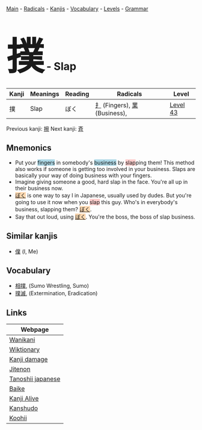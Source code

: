 <style> bigfont {font-size: 100px}</style>
[Main](../README.md) -
[Radicals](../radicals.md) -
[Kanjis](../kanjis.md) -
[Vocabulary](../vocabulary.md) -
[Levels](../levels.md) -
[Grammar](../grammar.md)
# <bigfont> 撲</bigfont> - Slap 

| Kanji | Meanings | Reading | Radicals | Level |
| --- | --- | --- | --- | --- |
| 撲 | Slap | ぼく | [扌](../radicals/扌.md) (Fingers), [業](../radicals/業.md) (Business),  | [Level 43](../levels/wk_level43.md) |

Previous kanji: [擦](擦.md) Next kanji: [斉](斉.md) 

## Mnemonics
 * Put your <span style="background-color:#ADD8E6"> fingers</span> in somebody's <span style="background-color:#ADD8E6"> business</span> by <span style="background-color:#ffcccb"> slap</span>ping them! This method also works if someone is getting too involved in your business. Slaps are basically your way of doing business with your fingers.
* Imagine giving someone a good, hard slap in the face. You're all up in their business now.
* <span style="background-color:#fed8b1"> [ぼく](https://jisho.org/search/ぼく)</span> is one way to say I in Japanese, usually used by dudes. But you're going to use it now when you <span style="background-color:#ffcccb"> slap</span> this guy. Who's in everybody's business, slapping them? <span style="background-color:#ADD8E6"> <span style="background-color:#fed8b1"> [ぼく](https://jisho.org/search/ぼく)</span></span>.
* Say that out loud, using <span style="background-color:#fed8b1"> [ぼく](https://jisho.org/search/ぼく)</span>. You're the boss, the boss of slap business.


## Similar kanjis
 * [僕](僕.md) (I, Me)


## Vocabulary
 * [相撲](../vocabulary/撲.md), (Sumo Wrestling, Sumo)
* [撲滅](../vocabulary/撲.md), (Extermination, Eradication)



## Links 

| Webpage |
| --- |
| [Wanikani          ](https://www.wanikani.com/kanji/撲) |
| [Wiktionary        ](https://en.wiktionary.org/wiki/撲) |
| [Kanji damage      ](http://www.kanjidamage.com/kanji/search?utf8=✓&q=撲) |
| [Jitenon           ](https://jitenon.com/kanji/撲) |
| [Tanoshii japanese ](https://www.tanoshiijapanese.com/dictionary/kanji.cfm?k=撲) |
| [Baike             ](https://baike.baidu.com/item/撲) |
| [Kanji Alive       ](https://app.kanjialive.com/撲) |
| [Kanshudo          ](https://www.kanshudo.com/searchmn?q=撲) |
| [Koohii            ](https://kanji.koohii.com/study/kanji/撲) |
